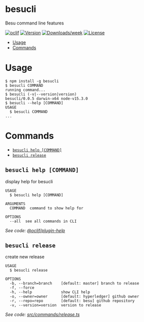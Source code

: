 besucli
=======

Besu command line features

[![oclif](https://img.shields.io/badge/cli-oclif-brightgreen.svg)](https://oclif.io)
[![Version](https://img.shields.io/npm/v/besucli.svg)](https://npmjs.org/package/besucli)
[![Downloads/week](https://img.shields.io/npm/dw/besucli.svg)](https://npmjs.org/package/besucli)
[![License](https://img.shields.io/npm/l/besucli.svg)](https://github.com/abdelhamidbakhta/besucli/blob/main/package.json)

<!-- toc -->
* [Usage](#usage)
* [Commands](#commands)
<!-- tocstop -->
# Usage
<!-- usage -->
```sh-session
$ npm install -g besucli
$ besucli COMMAND
running command...
$ besucli (-v|--version|version)
besucli/0.0.5 darwin-x64 node-v15.3.0
$ besucli --help [COMMAND]
USAGE
  $ besucli COMMAND
...
```
<!-- usagestop -->
# Commands
<!-- commands -->
* [`besucli help [COMMAND]`](#besucli-help-command)
* [`besucli release`](#besucli-release)

## `besucli help [COMMAND]`

display help for besucli

```
USAGE
  $ besucli help [COMMAND]

ARGUMENTS
  COMMAND  command to show help for

OPTIONS
  --all  see all commands in CLI
```

_See code: [@oclif/plugin-help](https://github.com/oclif/plugin-help/blob/v3.2.1/src/commands/help.ts)_

## `besucli release`

create new release

```
USAGE
  $ besucli release

OPTIONS
  -b, --branch=branch    [default: master] branch to release
  -f, --force
  -h, --help             show CLI help
  -o, --owner=owner      [default: hyperledger] github owner
  -r, --repo=repo        [default: besu] github repository
  -v, --version=version  version to release
```

_See code: [src/commands/release.ts](https://github.com/abdelhamidbakhta/besucli/blob/v0.0.5/src/commands/release.ts)_
<!-- commandsstop -->

